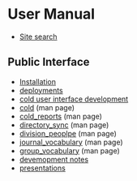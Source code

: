 
# User Manual

- [Site search](search.md)

## Public Interface

- [Installation](INSTALL.md)
- [deployments](deployment.md)
- [cold user interface development](cold_user_interface.md)
- [cold](cold.1.md) (man page)
- [cold_reports](cold_reports.1.md) (man page)
- [directory_sync](directory_sync.1.md) (man page)
- [division_peoplpe](division_people.1.md) (man page)
- [journal_vocabulary](journal_vocabulary.1.md) (man page)
- [group_vocabulary](jouranl_vocabulary.1.md) (man page)
- [devemopment notes](development_notes.md)
- [presentations](presentations/presentation1.md)

